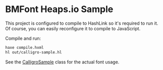# BMFont Heaps.io Sample

This project is configured to compile to HashLink so it's required to run it.
Of course, you can easily reconfigure it to compile to JavaScript.

Compile and run:

```bash
haxe compile.hxml
hl out/calligro-sample.hl
```

See the [CalligroSample](src/CalligroSample.hx) class for the actual font usage.
